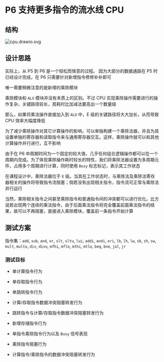 # P6 支持更多指令的流水线 CPU

## 结构
![cpu.drawio.svg](https://github.com/Chlience/BUAA-CO/blob/main/P6/cpu.drawio.svg)

## 设计思路

实际上，从 P5 到 P6 是一个轻松而惬意的过程。
因为大部分的数据通路在 P5 时已经设计完成，在 P6 只需要针对新增指令修修补补即可

唯一需要稍微注意的是新增的乘除模块

乘除模块和 `ALU` 模块并没有本质上的区别。不过 CPU 实现乘除操作需要进行的操作复杂，关键路径较长，其耗时比加减法要高出一个数量级

那么，如果将乘法操作直接加入到 `ALU` 中，E 级的关键路径将大大加长，从而导致 CPU 效率大幅度降低

为了减少乘除操作对其它计算操作的影响，可以单独构建一个乘除法器，并且为其设置单独的寄存器和读取指令来与通用寄存器交互。这样，乘除操作就可以和其他计算操作并行进行，互不影响

由于在 P6 中周期时间为一个固定的较大值，几乎任何组合逻辑操作都可以在一个周期内完成。为了体现乘除操作耗时较长的特性，我们将乘除法器设置为多周期元件，占用多个周期进行计算，同时使用 `Busy` 标志标记，表示其工作状态

在课程设计中，乘除法器位于 `E` 级。当其在工作状态时，与乘除法及乘除法寄存器相关的操作将导致指令流阻塞；倘若没有出现相关指令，指令流可正常与乘除法并行运行

当然，乘除相关指令之间甚至乘除指令和普通指令间的冲突都可以进行优化。比方说若出现两个连续的乘法指令，由于后面乘法指令将完全覆盖前面乘法指令的结果，故可以不再阻塞，直接进入乘除模块，覆盖前一条指令开始计算

## 测试方案

指令集：`add`, `sub`, `and`, `or`, `slt`, `sltu`, `lui`, `addi`, `andi`, `ori`, `lb`, `lh`, `lw`, `sb`, `sh`, `sw`, `mult`, `multu`, `div`, `divu`, `mfhi`, `mflo`, `mthi`, `mtlo`, `beq`, `bne`, `jal`, `jr`

### 测试目标

* 单计算指令行为
* 单存取指令行为
* 单跳转指令行为
* 计算/存取指令数据冲突阻塞转发行为
* 跳转指令与计算/存取指令数据冲突阻塞转发行为


* 新增存储指令行为

* 单指令乘除指令行为以及 `Busy` 信号表现
* 乘除指令阻塞行为
* 计算指令/乘除指令的数据冲突阻塞转发行为